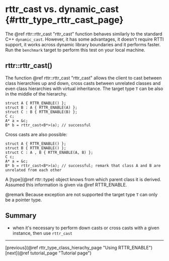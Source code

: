 rttr_cast vs. dynamic_cast  {#rttr_type_rttr_cast_page}
==========================

The @ref rttr::rttr_cast "rttr_cast" function behaves similarly to the standard C++
`dynamic_cast`. However, it has some advantages, it doesn't require RTTI support, 
it works across dynamic library boundaries and it performs faster. 
Run the `benchmark` target to perform this test on your local machine.

rttr::rttr_cast<T>()
--------------------

The function @ref rttr::rttr_cast "rttr_cast" allows the client to cast between class hierarchies up and down, 
cross casts between unrelated classes and even class hierarchies with virtual inheritance. 
The target type `T` can be also in the middle of the hierarchy.

~~~~{.cpp}
struct A { RTTR_ENABLE() };
struct B : A { RTTR_ENABLE(A) };
struct C : B { RTTR_ENABLE(B) };
C c;
A* a = &c;
B* b = rttr_cast<B*>(a); // successful
~~~~

Cross casts are also possible:

~~~~{.cpp}
struct A { RTTR_ENABLE() };
struct B { RTTR_ENABLE() };
struct C : A , B { RTTR_ENABLE(A, B) };
C c;
A* a = &c;
B* b = rttr_cast<B*>(a); // successful; remark that class A and B are unrelated from each other
~~~~

A [type](@ref rttr::type) object knows from which parent class it is derived. Assumed this information is given via @ref RTTR_ENABLE.

@remark Because exception are not supported the target type `T` can only be a pointer type.

Summary
-------
- when it's necessary to perform down casts or cross casts with a given instance, then use `rttr_cast`

<hr>

<div class="btn btn-default">[previous](@ref rttr_type_class_hierachy_page "Using RTTR_ENABLE")</div><div class="btn btn-default">[next](@ref tutorial_page "Tutorial page")</div>
